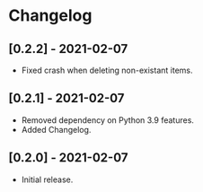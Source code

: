# Changelog

## [0.2.2] - 2021-02-07
- Fixed crash when deleting non-existant items.

## [0.2.1] - 2021-02-07

- Removed dependency on Python 3.9 features.
- Added Changelog.

## [0.2.0] - 2021-02-07

- Initial release.